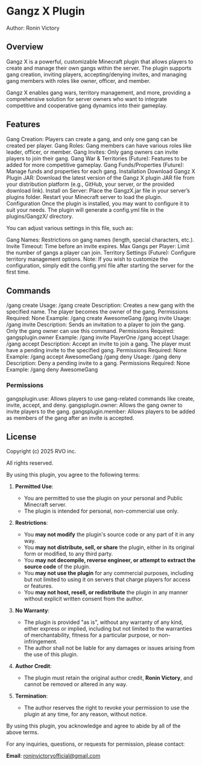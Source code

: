 # Gangz X Plugin
Author: Ronin Victory

## Overview
Gangz X is a powerful, customizable Minecraft plugin that allows players to create and manage their own gangs within the server. The plugin supports gang creation, inviting players, accepting/denying invites, and managing gang members with roles like owner, officer, and member.

Gangz X enables gang wars, territory management, and more, providing a comprehensive solution for server owners who want to integrate competitive and cooperative gang dynamics into their gameplay.

## Features
Gang Creation: Players can create a gang, and only one gang can be created per player.
Gang Roles: Gang members can have various roles like leader, officer, or member.
Gang Invites: Only gang owners can invite players to join their gang.
Gang War & Territories (Future): Features to be added for more competitive gameplay.
Gang Funds/Properties (Future): Manage funds and properties for each gang.
Installation
Download Gangz X Plugin JAR:
Download the latest version of the Gangz X plugin JAR file from your distribution platform (e.g., GitHub, your server, or the provided download link).
Install on Server:
Place the GangzX.jar file in your server’s plugins folder.
Restart your Minecraft server to load the plugin.
Configuration
Once the plugin is installed, you may want to configure it to suit your needs. The plugin will generate a config.yml file in the plugins/GangzX/ directory.

You can adjust various settings in this file, such as:

Gang Names: Restrictions on gang names (length, special characters, etc.).
Invite Timeout: Time before an invite expires.
Max Gangs per Player: Limit the number of gangs a player can join.
Territory Settings (Future): Configure territory management options.
Note: If you wish to customize the configuration, simply edit the config.yml file after starting the server for the first time.

## Commands
/gang create <name>
Usage: /gang create <name>
Description: Creates a new gang with the specified name. The player becomes the owner of the gang.
Permissions Required: None
Example: /gang create AwesomeGang
/gang invite <player>
Usage: /gang invite <player>
Description: Sends an invitation to a player to join the gang. Only the gang owner can use this command.
Permissions Required: gangsplugin.owner
Example: /gang invite PlayerOne
/gang accept <gangname>
Usage: /gang accept <gangname>
Description: Accept an invite to join a gang. The player must have a pending invite to the specified gang.
Permissions Required: None
Example: /gang accept AwesomeGang
/gang deny <gangname>
Usage: /gang deny <gangname>
Description: Deny a pending invite to a gang.
Permissions Required: None
Example: /gang deny AwesomeGang

### Permissions
gangsplugin.use: Allows players to use gang-related commands like create, invite, accept, and deny.
gangsplugin.owner: Allows the gang owner to invite players to the gang.
gangsplugin.member: Allows players to be added as members of the gang after an invite is accepted.


## License
Copyright (c) 2025 RVO inc.

All rights reserved.

By using this plugin, you agree to the following terms:

1. **Permitted Use**: 
   - You are permitted to use the plugin on your personal and Public Minecraft server.
   - The plugin is intended for personal, non-commercial use only.

2. **Restrictions**:
   - You **may not modify** the plugin's source code or any part of it in any way.
   - You **may not distribute, sell, or share** the plugin, either in its original form or modified, to any third party.
   - You **may not decompile, reverse engineer, or attempt to extract the source code** of the plugin.
   - You **may not use the plugin** for any commercial purposes, including but not limited to using it on servers that charge players for access or features.
   - You **may not host, resell, or redistribute** the plugin in any manner without explicit written consent from the author.
   
3. **No Warranty**:
   - The plugin is provided "as is", without any warranty of any kind, either express or implied, including but not limited to the warranties of merchantability, fitness for a particular purpose, or non-infringement.
   - The author shall not be liable for any damages or issues arising from the use of this plugin.

4. **Author Credit**:
   - The plugin must retain the original author credit, **Ronin Victory**, and cannot be removed or altered in any way.

5. **Termination**:
   - The author reserves the right to revoke your permission to use the plugin at any time, for any reason, without notice.

By using this plugin, you acknowledge and agree to abide by all of the above terms.

For any inquiries, questions, or requests for permission, please contact:

**Email**: roninvictoryofficial@gmail.com
